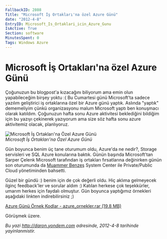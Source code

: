 ```yaml
---
FallbackID: 2808
Title: "Microsoft İş Ortakları'na özel Azure Günü"
date: "2012-4-8"
EntryID: Microsoft_Is_Ortaklari_icin_Azure_Gunu
IsActive: True
Section: software
MinutesSpent: 0
Tags: Windows Azure
---
```

# Microsoft İş Ortakları'na özel Azure Günü
Çoğunuzun bu blogpost'a kızacağını biliyorum ama emin olun yapabileceğim
birşey yoktu :( Bu Cumartesi günü Microsoft'ta sadece yazılım
geliştirici iş ortaklarına özel bir Azure günü yaptık. Aslında "yaptık"
dememeliyim çünkü organizasyonu malum Microsoft yaptı ben konuşmacı
olarak katıldım. Çoğunuzun hafta sonu Azure aktivitesi beklediğini
bildiğim için bu yazıyı çekinerek yazıyorum ama size söz hafta sonu
azure aktivitemiz olacak, planlıyoruz.

![Microsoft İş Ortakları'na Özel Azure
Günü](media/Microsoft_Is_Ortaklari_icin_Azure_Gunu/DSC00655.jpg)\
*Microsoft İş Ortakları'na Özel Azure Günü*

Gün boyunca benim üç tane oturumum oldu, Azure'da ne nedir?, Storage
servisleri ve SQL Azure konularına baktık. Günün başında Microsoft'tan
Sarper Çelenk Microsoft tarafından iş ortakları fırsatlarına değinirken
günün son oturumunda da [Muammer Benzeş](http://www.muammerbenzes.com/)
System Center ile Private/Public Cloud yönetiminden bahsetti.

Güzel bir gündü :) benim için de çok değerli oldu. Hiç aklıma gelmeyecek
ilginç feedback'ler ve sorular aldım :) Katılan herkese çok teşekkürler,
umarım herkes için faydalı olmuştur. Gün boyunca yaptığımız örnekleri
aşağıdaki linkten indirebilirsiniz ;)

[Azure Günü Örnek Kodlar - azure\_ornekler.rar (19.8
MB)](media/Microsoft_Is_Ortaklari_icin_Azure_Gunu/azure_ornekler.rar)

Görüşmek üzere.



*Bu yazi http://daron.yondem.com adresinde, 2012-4-8 tarihinde yayinlanmistir.*
